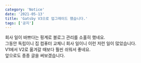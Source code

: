 ```yaml
---
category: 'Notice'
date: '2021-05-13'
title: 'Gatsby V3으로 업그레이드 했습니다.'
tags: ['공지']
---
```


회사 일이 바쁘다는 핑계로 블로그 관리를 소홀히 했네요.  
그동안 독립이니 집 컴퓨터 교체니 회사 일이니 이런 저런 일이 많았습니다.  
V1에서 V2로 옮겨갈 때보다 훨씬 쉬워서 좋네요.  
앞으로도 종종 글을 써보겠습니다.
